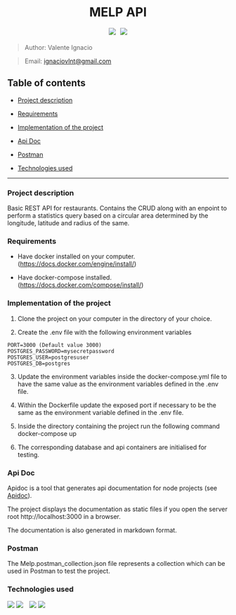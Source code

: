 <h1 align="center"> MELP API </h1>
 
<div style="display: flex; justify-content: center; margin-bottom: 20px;">
    <img src="https://img.shields.io/badge/Framework-Express-blue" style="margin-right: 10px;">
    <img src="https://img.shields.io/badge/Database-PostgreSQL-red">
</div>


> Author: Valente Ignacio

> Email: ignaciovlnt@gmail.com

## Table of contents

* [Project description](#project-description)

* [Requirements](#requirements)

* [Implementation of the project](#Implementation-of-the-project)

* [Api Doc](#Api-doc)

* [Postman](#Postman)

* [Technologies used](#Technologies-used)

---

### Project description
Basic REST API for restaurants. Contains the CRUD along with an enpoint to perform a statistics query based on a circular area determined by the longitude, latitude and radius of the same.

### Requirements
- Have docker installed on your computer. (https://docs.docker.com/engine/install/)

- Have docker-compose installed. (https://docs.docker.com/compose/install/)

### Implementation of the project
1. Clone the project on your computer in the directory of your choice.

2. Create the .env file with the following environment variables
```
PORT=3000 (Default value 3000)
POSTGRES_PASSWORD=mysecretpassword
POSTGRES_USER=postgresuser
POSTGRES_DB=postgres
``` 

3. Update the environment variables inside the docker-compose.yml file to have the same value as the environment variables defined in the .env file.

4. Within the Dockerfile update the exposed port if necessary to be the same as the environment variable defined in the .env file.

5. Inside the directory containing the project run the following command docker-compose up

6. The corresponding database and api containers are initialised for testing.

### Api Doc
Apidoc is a tool that generates api documentation for node projects (see [Apidoc](https://apidocjs.com/)). 

The project displays the documentation as static files if you open the server root http://localhost:3000 in a browser.

The documentation is also generated in markdown format.

### Postman
The Melp.postman_collection.json file represents a collection which can be used in Postman to test the project.

### Technologies used
<img src="https://img.shields.io/badge/Backend-Express-blue">
<img src="https://img.shields.io/badge/Backend-Node-green" style="margin-right: 10px;">
<img src="https://img.shields.io/badge/Database-PostgreSQL-red">
<img src="https://img.shields.io/badge/Database-PostGIS-yellow">
